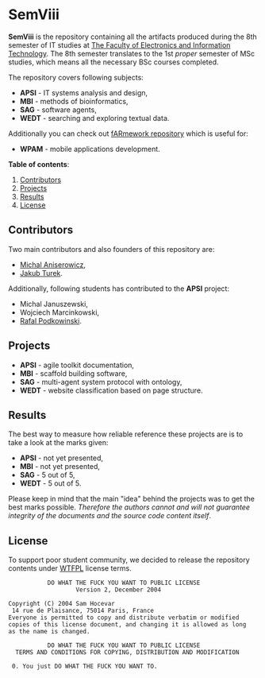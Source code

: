 SemViii
=======

**SemViii** is the repository containing all the artifacts produced during the 8th semester of IT studies at [The Faculty of Electronics and Information Technology](http://www.elka.pw.edu.pl/eng/). The 8th semester translates to the 1st *proper* semester of MSc studies, which means all the necessary BSc courses completed.

The repository covers following subjects:

+ **APSI** - IT systems analysis and design, 
+ **MBI** - methods of bioinformatics,
+ **SAG** - software agents,
+ **WEDT** - searching and exploring textual data.

Additionally you can check out [fARmework repository](https://code.google.com/p/hare-and-hounds/) which is useful for:

+ **WPAM** - mobile applications development.

**Table of contents**:

1. [Contributors](#contributors)
2. [Projects](#projects)
3. [Results](#results)
4. [License](#license)

## <a name="contributors" /> Contributors ##

Two main contributors and also founders of this repository are:

+ [Michal Aniserowicz](https://github.com/manisero),
+ [Jakub Turek](https://github.com/turekj).

Additionally, following students has contributed to the **APSI** project:

+ Michal Januszewski,
+ Wojciech Marcinkowski,
+ [Rafal Podkowinski](https://github.com/podkova).

## <a name="projects" /> Projects ##

+ **APSI** - agile toolkit documentation,
+ **MBI** - scaffold building software,
+ **SAG** - multi-agent system protocol with ontology,
+ **WEDT** - website classification based on page structure.

## <a name="results" /> Results ##

The best way to measure how reliable reference these projects are is to take a look at the marks given:

+ **APSI** - not yet presented,
+ **MBI** - not yet presented,
+ **SAG** - 5 out of 5,
+ **WEDT** - 5 out of 5.

Please keep in mind that the main "idea" behind the projects was to get the best marks possible. *Therefore the authors cannot and will not guarantee integrity of the documents and the source code content itself*. 

## <a name="license" /> License ##

To support poor student community, we decided to release the repository contents under [WTFPL](http://pl.wikipedia.org/wiki/WTFPL) license terms.

```
           DO WHAT THE FUCK YOU WANT TO PUBLIC LICENSE
                   Version 2, December 2004
 
Copyright (C) 2004 Sam Hocevar
 14 rue de Plaisance, 75014 Paris, France
Everyone is permitted to copy and distribute verbatim or modified
copies of this license document, and changing it is allowed as long
as the name is changed.
 
           DO WHAT THE FUCK YOU WANT TO PUBLIC LICENSE
  TERMS AND CONDITIONS FOR COPYING, DISTRIBUTION AND MODIFICATION
 
 0. You just DO WHAT THE FUCK YOU WANT TO.
```
